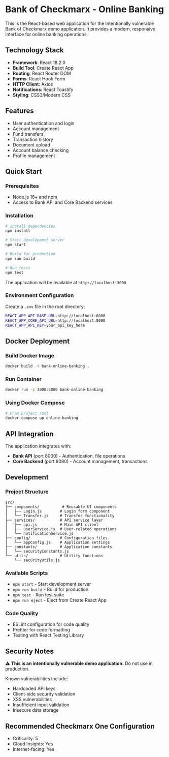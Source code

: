 # Bank of Checkmarx - Online Banking

This is the React-based web application for the intentionally vulnerable Bank of Checkmarx demo application. It provides a modern, responsive interface for online banking operations.

## Technology Stack
- **Framework**: React 18.2.0
- **Build Tool**: Create React App
- **Routing**: React Router DOM
- **Forms**: React Hook Form
- **HTTP Client**: Axios
- **Notifications**: React Toastify
- **Styling**: CSS3/Modern CSS

## Features
- User authentication and login
- Account management
- Fund transfers
- Transaction history
- Document upload
- Account balance checking
- Profile management

## Quick Start

### Prerequisites
- Node.js 16+ and npm
- Access to Bank API and Core Backend services

### Installation
```bash
# Install dependencies
npm install

# Start development server
npm start

# Build for production
npm run build

# Run tests
npm test
```

The application will be available at `http://localhost:3000`

### Environment Configuration
Create a `.env` file in the root directory:
```bash
REACT_APP_API_BASE_URL=http://localhost:8000
REACT_APP_CORE_API_URL=http://localhost:8080
REACT_APP_API_KEY=your_api_key_here
```

## Docker Deployment

### Build Docker Image
```bash
docker build -t bank-online-banking .
```

### Run Container
```bash
docker run -p 3000:3000 bank-online-banking
```

### Using Docker Compose
```bash
# From project root
docker-compose up online-banking
```

## API Integration
The application integrates with:
- **Bank API** (port 8000) - Authentication, file operations
- **Core Backend** (port 8080) - Account management, transactions

## Development

### Project Structure
```
src/
├── components/          # Reusable UI components
│   ├── Login.js        # Login form component
│   └── Transfer.js     # Transfer functionality
├── services/           # API service layer
│   ├── api.js          # Main API client
│   ├── userService.js  # User-related operations
│   └── notificationService.js
├── config/             # Configuration files
│   └── appConfig.js    # Application settings
├── constants/          # Application constants
│   └── securityConstants.js
└── utils/              # Utility functions
    └── securityUtils.js
```

### Available Scripts
- `npm start` - Start development server
- `npm run build` - Build for production
- `npm test` - Run test suite
- `npm run eject` - Eject from Create React App

### Code Quality
- ESLint configuration for code quality
- Prettier for code formatting
- Testing with React Testing Library

## Security Notes

⚠️ **This is an intentionally vulnerable demo application.** Do not use in production.

Known vulnerabilities include:
- Hardcoded API keys
- Client-side security validation
- XSS vulnerabilities
- Insufficient input validation
- Insecure data storage

## Recommended Checkmarx One Configuration
- Criticality: 5
- Cloud Insights: Yes
- Internet-facing: Yes
